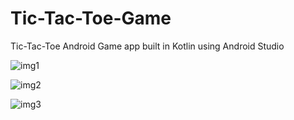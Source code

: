 # Tic-Tac-Toe-Game
Tic-Tac-Toe Android Game app built in Kotlin using Android Studio 

![img1](https://user-images.githubusercontent.com/66880935/120881863-c6ead100-c5f1-11eb-8691-db70c47d00b8.jpg)

![img2](https://user-images.githubusercontent.com/66880935/120881868-cd794880-c5f1-11eb-9f17-004748b1f825.jpg)

![img3](https://user-images.githubusercontent.com/66880935/120881871-d0743900-c5f1-11eb-9ef6-5b924dca6c69.jpg)
